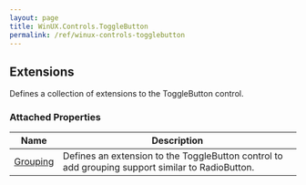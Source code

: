 ```yaml
---
layout: page
title: WinUX.Controls.ToggleButton
permalink: /ref/winux-controls-togglebutton
---
```


## Extensions

Defines a collection of extensions to the ToggleButton control.

### Attached Properties

| Name | Description |
|---|---|
| [Grouping](winux-controls-mapelement-extensions#grouping) | Defines an extension to the ToggleButton control to add grouping support similar to RadioButton. |
